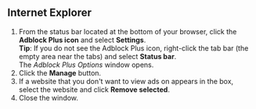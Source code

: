 ## Internet Explorer

1. From the status bar located at the bottom of your browser, click the **Adblock Plus icon** and select **Settings**.
<br>**Tip**: If you do not see the Adblock Plus icon, right-click the tab bar (the empty area near the tabs) and select **Status bar**.
<br>The *Adblock Plus Options* window opens.
2. Click the **Manage** button.
3. If a website that you don't want to view ads on appears in the box, select the website and click **Remove selected**.
4. Close the window.
